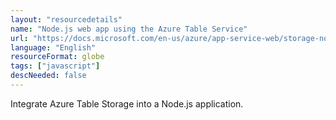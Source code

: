 ```yaml
---
layout: "resourcedetails"
name: "Node.js web app using the Azure Table Service"
url: "https://docs.microsoft.com/en-us/azure/app-service-web/storage-nodejs-use-table-storage-web-site"
language: "English"
resourceFormat: globe
tags: ["javascript"]
descNeeded: false
---
```


Integrate Azure Table Storage into a Node.js application.